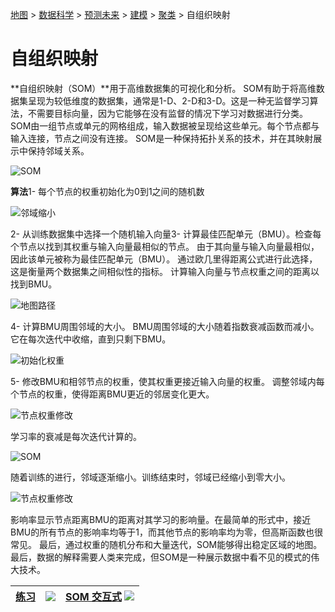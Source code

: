 [地图](data_mining_map.htm) > [数据科学](data_mining.htm) > [预测未来](predicting_the_future.htm) > [建模](modeling.htm) > [聚类](clustering.htm) > 自组织映射

# 自组织映射

**自组织映射（SOM）**用于高维数据集的可视化和分析。 SOM有助于将高维数据集呈现为较低维度的数据集，通常是1-D、2-D和3-D。这是一种无监督学习算法，不需要目标向量，因为它能够在没有监督的情况下学习对数据进行分类。 SOM由一组节点或单元的网格组成，输入数据被呈现给这些单元。每个节点都与输入连接，节点之间没有连接。 SOM是一种保持拓扑关系的技术，并在其映射展示中保持邻域关系。

![SOM](../Images/b608c3d1654e6eb7af478d44eed475e2.jpg)

**算法**1- 每个节点的权重初始化为0到1之间的随机数

![邻域缩小](../Images/da7e56b23d7e09340683ebbd29f5f345.jpg)

2- 从训练数据集中选择一个随机输入向量3- 计算最佳匹配单元（BMU）。检查每个节点以找到其权重与输入向量最相似的节点。 由于其向量与输入向量最相似，因此该单元被称为最佳匹配单元（BMU）。 通过欧几里得距离公式进行此选择，这是衡量两个数据集之间相似性的指标。 计算输入向量与节点权重之间的距离以找到BMU。

![地图路径](../Images/c8c5ea41e1b5a11193c2cebbe85f6f67.jpg)

4- 计算BMU周围邻域的大小。 BMU周围邻域的大小随着指数衰减函数而减小。 它在每次迭代中收缩，直到只剩下BMU。

![初始化权重](../Images/d28b46dc22e8ac478bbbb5a1ecc9140b.jpg)

5- 修改BMU和相邻节点的权重，使其权重更接近输入向量的权重。 调整邻域内每个节点的权重，使得距离BMU更近的邻居变化更大。

![节点权重修改](../Images/092c8bd4648c89e54ef62bdb89624e08.jpg)

学习率的衰减是每次迭代计算的。

![SOM](../Images/0338a13908af1710e65b43c1577b3af4.jpg)

随着训练的进行，邻域逐渐缩小。训练结束时，邻域已经缩小到零大小。

![节点权重修改](../Images/f68caf79a4cb8dfd2128d31fc12e6bed.jpg)

影响率显示节点距离BMU的距离对其学习的影响量。在最简单的形式中，接近BMU的所有节点的影响率均等于1，而其他节点的影响率均为零，但高斯函数也很常见。 最后，通过权重的随机分布和大量迭代，SOM能够得出稳定区域的地图。 最后，数据的解释需要人类来完成，但SOM是一种展示数据中看不见的模式的伟大技术。

| [练习](clustering_som_exercise.htm) | [![](../Images/a890baab528b0ca069f7f2599c0c5e39.jpg)](datasets/Som.txt) | [SOM 交互式](docs/SOM.zip) [![](../Images/c65352d3165999a5f059bb44118ad654.jpg)](http://www.codeproject.com/KB/recipes/aforge_neuro.aspx) |
| --- | --- | --- |
